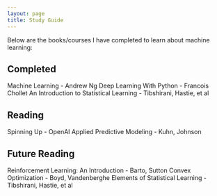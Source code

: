 ```yaml
---
layout: page
title: Study Guide
---
```

Below are the books/courses I have completed to learn about machine learning:

## Completed
Machine Learning - Andrew Ng
Deep Learning With Python - Francois Chollet
An Introduction to Statistical Learning - Tibshirani, Hastie, et al

## Reading
Spinning Up - OpenAI
Applied Predictive Modeling - Kuhn, Johnson

## Future Reading
Reinforcement Learning: An Introduction - Barto, Sutton
Convex Optimization - Boyd, Vandenberghe
Elements of Statistical Learning - Tibshirani, Hastie, et al
